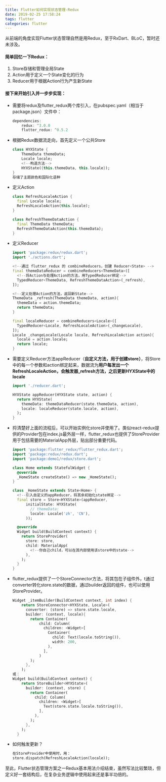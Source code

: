 ```yaml
---
title: Flutter如何实现状态管理-Redux
date: 2019-02-25 17:58:24
tags: flutter
categories: flutter
---
```


从前端的角度实现Flutter状态管理自然是用Redux，至于RxDart、BLoC，暂时还未涉及。

#### 简单回忆一下Redux：
1. Store存储和管理全局State
2. Action用于定义一个State变化的行为
3. Reducer用于根据Action行为产生新State

#### 接下来开始引入并一步步实现：    
+ 需要将redux及flutter_redux两个库引入，在pubspec.yaml（相当于package.json）文件中：
    ```dart
    dependencies:
        redux: ^3.0.0
        flutter_redux: ^0.5.2
    ```
+ 根据Redux数据流走向，首先定义一个公共Store
    ```dart
    class HYXState {
        ThemeData themeData;
        Locale locale;
        <!--构造方法-->
        HYXState({this.themeData, this.locale});
    }
    存储了主题颜色和国际化语种
    ```
+ 定义Action
    ```dart
    class RefreshLocaleAction {
      final Locale locale;
      RefreshLocaleAction(this.locale);
    }
    
    class RefreshThemeDataAction {
      final ThemeData themeData;
      RefreshThemeDataAction(this.themeData);
    }
    ```
+ 定义Reducer
    ```dart
    import 'package:redux/redux.dart';
    import './actions.dart';
    
    <!--通过 flutter_redux 的 combineReducers，创建 Reducer<State> -->
    final themeDataReducer = combineReducers<ThemeData>([
      <!--将Action与处理Action的方法，用TypedReducer绑定-->
      TypedReducer<ThemeData, RefreshThemeDataAction>(_refresh),
    ]);
    
    <!--定义处理Action的方法，返回新State-->
    ThemeData _refresh(ThemeData themeData, action){
      themeData = action.themeData;
      return themeData;
    }
    
    final localeReducer = combineReducers<Locale>([
      TypedReducer<Locale, RefreshLocaleAction>(_changeLocale),
    ]);
    Locale _changeLocale(Locale locale, RefreshLocaleAction action){
      locale = action.locale;
      return locale;
    }
    ```
+ 需要定义Reducer方法appReducer（**自定义方法，用于创建store）**，将Store中的每一个参数和action绑定起来，数据流为**用户每发出一个RefreshLocaleAction，会触发器_refresh方法，之后更新HYXState中的locale**
    ```dart
    import './reducer.dart';
    
    HYXState appReducer(HYXState state, action) {
      return HYXState(
        themeData: themeDataReducer(state.themeData, action),
        locale: localeReducer(state.locale, action),
      );
    }
    ```
+ 捋清楚好上面的流程后，可以开始实例化store并使用了。类似react-redux提供的Provider包在index.js最外层一样，flutter_redux也提供了StoreProvider用于包括需要的MaterialApp外层，贴出部分重要代码。
    ```dart
    import 'package:flutter_redux/flutter_redux.dart';
    import 'package:redux/redux.dart';
    import 'package:demo1/redux/store.dart';
    
    class Home extends StatefulWidget {
      @override
      _HomeState createState() => new _HomeState();
    }
    
    class _HomeState extends State<Home> {
      <!--引入自定义的appReducer，将其余初始化state绑定-->
      final store = Store<HYXState>(appReducer,
          initialState: HYXState(
            // themeData:
            locale: Locale('zh', 'CN'),
          ));
    
      @override
      Widget build(BuildContext context) {
        return StoreProvider(
          store: store,
          child: MaterialApp(
            <!--你自己child，可以在其内部使用该store中的state-->
          ),
        );
      }
    }
    ```
+ flutter_redux提供了一个StoreConnector方法，将其包在子组件外，t通过converter转化store.state的数据，通过builder返回的组件，也可以使用StoreProvider。
    ```dart
    Widget _itemBuilder(BuildContext context, int index) {
        return StoreConnector<HYXState, Locale>(
          converter: (store) => store.state.locale,
          builder: (context, locale){
            return Container(
                child: Column(
                  children: <Widget>[
                    Container(
                      child: Text(locale.toString()),
                      width: 200,
                    ),
                  ],
                )
            );
          },
        );
    或：
    Widget build(BuildContext context) {
        return StoreBuilder<HYXState>(
          builder: (context, store) {
            return Container(
              child: Column(
                children: <Widget>[
                  Text(store.state.locale.toString()),
                ],
              ),
            );
          },
        );
      }
    ```
+ 如何触发更新？
    ```dart
    在StoreProvider中使用时，用：
    store.dispatch(RefreshLocaleAction(locale));
    ```

至此，Flutter状态管理方案之一Redux基本用法介绍结束，虽然写法比较繁琐，但定义好一套结构后，在复杂业务逻辑中使用起来还是事半功倍的。